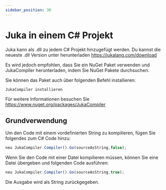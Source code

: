 ```yaml
---
sidebar_position: 30
---
```


# Juka in einem C# Projekt

Juka kann als .dll zu jedem C# Projekt hinzugefügt werden. Du kannst die neueste .dll Version unter herunterladen https://jukalang.com/download

Es wird jedoch empfohlen, dass Sie ein NuGet Paket verwenden und JukaCompiler herunterladen, indem Sie NuGet Pakete durchsuchen.

Sie können das Paket auch über folgenden Befehl installieren:
```jsx
JukaCompiler installieren
```
Für weitere Informationen besuchen Sie https://www.nuget.org/packages/JukaCompiler


## Grundverwendung

Um den Code mit einem vordefinierten String zu kompilieren, fügen Sie folgendes zum C# Code hinzu:

```jsx
neu JukaCompiler.Compiler().Go(sourceAsString,false);
```

Wenn Sie den Code mit einer Datei kompilieren müssen, können Sie eine Datei übergeben und folgenden Code ausführen:

```jsx
neu JukaCompiler.Compiler().Go(sourceAsString,true);
```

Die Ausgabe wird als String zurückgegeben.